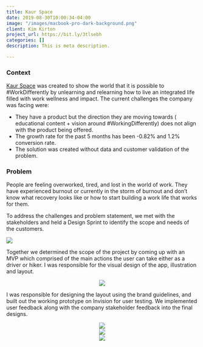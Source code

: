 ```yaml
---
title: Kaur Space
date: 2019-08-30T10:00:34-04:00
image: "/images/macbook-pro-dark-background.png"
client: Kim Kirton
project_url: https://bit.ly/3tlsebh
categories: []
description: This is meta description.

---
```

### Context

[Kaur Space](https://kaurspace.com/) was created to show the world that it is possible to #WorkDifferently by unlearning and relearning how to live an integrated life filled with work wellness and impact. The current challenges the company was facing were:

* They have a product but the direction they are moving towards ( educational content + vision around #WorkingDifferently) does not align with the product being offered.
* The growth rate for the past 5 months has been -0.82% and 1.2% conversion rate.
* The solution was created without data and customer validation of the problem.

### Problem

People are feeling overworked, tired, and lost in the world of work. They have experienced burnout or currently in the storm of burnout and don’t know what recovery looks like or how to start building a work life that works for them.

To address the challenges and problem statement, we met with the stakeholders and held a Design Sprint to identify the scope and needs of the customers.

<div style="text-align: center max-height: 400px"><img src="/images/dscf7390.jpeg"/></div>

Together we determined the scope of the project by coming up with an MVP which comprised of the main actions the user can take either as a driver or hiker. I was responsible for the visual design of the app, illustration and layout.

<div style="text-align: center"><img src="/images/dscf7736.jpeg"/></div>

I was responsible for designing the layout using the brand guidelines, and built out the working prototype on Invision for user testing. We implemented user feedback along with the company stakeholder feedback into the final designs.

<div style="text-align: center"><img src="/images/brand1.png"/></div>

<div style="text-align: center"><img src="/images/brand2.png"/></div>

<div style="text-align: center"><img src="/images/prototype.png"/></div>